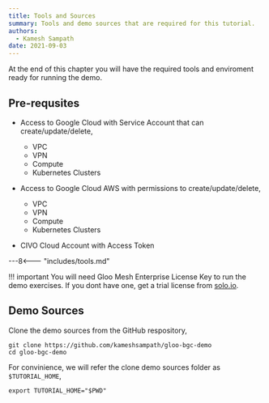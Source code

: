 ```yaml
---
title: Tools and Sources
summary: Tools and demo sources that are required for this tutorial.
authors:
  - Kamesh Sampath
date: 2021-09-03
---
```


At the end of this chapter you will have the required tools and enviroment ready for running the demo.

## Pre-requsites

- Access to Google Cloud with Service Account that can create/update/delete,
    
    * VPC
    * VPN
    * Compute
    * Kubernetes Clusters

- Access to Google Cloud AWS with permissions to create/update/delete,

    * VPC
    * VPN
    * Compute
    * Kubernetes Clusters

- CIVO Cloud Account with Access Token
  
---8<--- "includes/tools.md"

!!! important
  You will need Gloo Mesh Enterprise License Key to run the demo exercises. If you dont have one, get a trial license from [solo.io](https://lp.solo.io/request-trial).

## Demo Sources

Clone the demo sources from the GitHub respository,

```shell
git clone https://github.com/kameshsampath/gloo-bgc-demo
cd gloo-bgc-demo
```

For convinience, we will refer the clone demo sources folder as `$TUTORIAL_HOME`,

```shell
export TUTORIAL_HOME="$PWD"
```
